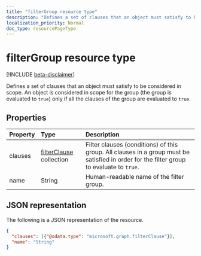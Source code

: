```yaml
---
title: "filterGroup resource type"
description: "Defines a set of clauses that an object must satisfy to be considered in scope. An object is considered in scope for the group (the group is evaluated to `true`) only if all the clauses of the group are evaluated to `true`."
localization_priority: Normal
doc_type: resourcePageType
---
```


# filterGroup resource type

[!INCLUDE [beta-disclaimer](../../includes/beta-disclaimer.md)]

Defines a set of clauses that an object must satisfy to be considered in scope. An object is considered in scope for the group (the group is evaluated to `true`) only if all the clauses of the group are evaluated to `true`.

## Properties
| Property	   | Type	|Description|
|:---------------|:--------|:----------|
|clauses|[filterClause](synchronization-filterclause.md) collection|Filter clauses (conditions) of this group. All clauses in a group must be satisfied in order for the filter group to evaluate to `true`.|
|name|String|Human-readable name of the filter group.|

## JSON representation

The following is a JSON representation of the resource.

<!-- {
  "blockType": "resource",
  "optionalProperties": [

  ],
  "@odata.type": "microsoft.graph.filterGroup"
}-->

```json
{
  "clauses": [{"@odata.type": "microsoft.graph.filterClause"}],
  "name": "String"
}

```

<!-- uuid: 8fcb5dbc-d5aa-4681-8e31-b001d5168d79
2015-10-25 14:57:30 UTC -->
<!--
{
  "type": "#page.annotation",
  "description": "filterGroup resource",
  "keywords": "",
  "section": "documentation",
  "tocPath": "",
  "suppressions": [
    "Error: /api-reference/beta/resources/synchronization-filtergroup.md:\r\n      Exception processing links.\r\n    System.ArgumentException: Link Definition was null. Link text: !INCLUDE [beta-disclaimer](../../includes/beta-disclaimer.md)\r\n      at ApiDoctor.Validation.DocFile.get_LinkDestinations()\r\n      at ApiDoctor.Validation.DocSet.ValidateLinks(Boolean includeWarnings, String[] relativePathForFiles, IssueLogger issues, Boolean requireFilenameCaseMatch, Boolean printOrphanedFiles)"
  ]
}
-->
